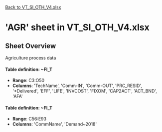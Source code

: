 [Back to VT_SI_OTH_V4.xlsx](README.md)

# 'AGR' sheet in VT_SI_OTH_V4.xlsx

## Sheet Overview

Agriculture process data

#### Table definition: ~FI_T
- **Range**: C3:O50
- **Columns**: 'TechName', 'Comm-IN', 'Comm-OUT', 'PRC_RESID', '*Delivered', 'EFF', 'LIFE', 'INVCOST', 'FIXOM', 'CAP2ACT', 'ACT_BND', 'AFA'

#### Table definition: ~FI_T
- **Range**: C56:E93
- **Columns**: 'CommName', 'Demand\~2018'

